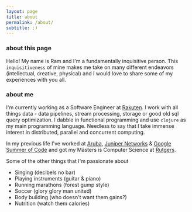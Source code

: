 ```yaml
---
layout: page
title: about
permalink: /about/
subtitle: :)
---
```


### about this page

Hello! My name is Ram and I'm a fundamentally inquisitive person. This `inquisitiveness` of mine makes me take on many different endeavors (intellectual, creative, physical) and I would love to share some of my experiences with you all.

### about me

I'm currently working as a Software Engineer at [Rakuten][rakuten]. I work with all things data - data pipelines, stream processing, storage or good old sql query optimization. I dabble in functional programming and use `clojure` as my main programming language. Needless to say that I take immense interest in distributed, parallel and concurrent computing.

In my previous life I've worked at [Aruba][aruba], [Juniper Networks][juniper] & [Google Summer of Code][gsoc] and got my Masters is Computer Science at [Rutgers][rutgers].

Some of the other things that I'm passionate about

- Singing (decibels no bar)
- Playing instruments (guitar & piano)
- Running marathons (forest gump style)
- Soccer (glory glory man united)
- Body building (who doesn't want them gains?)
- Nutrition (watch them calories)

[aruba]: https://www.arubanetworks.com/
[rakuten]: http://rakuten.com
[juniper]: http://juniper.net
[rutgers]: http://rutgers.edu
[gsoc]: https://summerofcode.withgoogle.com/

